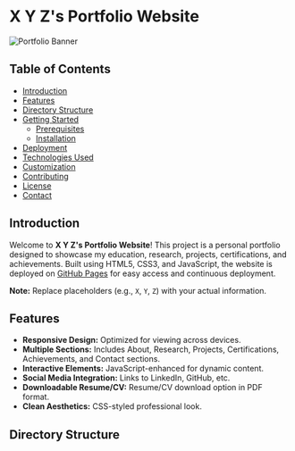 # X Y Z's Portfolio Website

![Portfolio Banner](images/placeholder.png)

## Table of Contents

- [Introduction](#introduction)
- [Features](#features)
- [Directory Structure](#directory-structure)
- [Getting Started](#getting-started)
  - [Prerequisites](#prerequisites)
  - [Installation](#installation)
- [Deployment](#deployment)
- [Technologies Used](#technologies-used)
- [Customization](#customization)
- [Contributing](#contributing)
- [License](#license)
- [Contact](#contact)

## Introduction

Welcome to **X Y Z's Portfolio Website**! This project is a personal portfolio designed to showcase my education, research, projects, certifications, and achievements. Built using HTML5, CSS3, and JavaScript, the website is deployed on [GitHub Pages](https://pages.github.com/) for easy access and continuous deployment.

**Note:** Replace placeholders (e.g., `X`, `Y`, `Z`) with your actual information.

## Features

- **Responsive Design:** Optimized for viewing across devices.
- **Multiple Sections:** Includes About, Research, Projects, Certifications, Achievements, and Contact sections.
- **Interactive Elements:** JavaScript-enhanced for dynamic content.
- **Social Media Integration:** Links to LinkedIn, GitHub, etc.
- **Downloadable Resume/CV:** Resume/CV download option in PDF format.
- **Clean Aesthetics:** CSS-styled professional look.

## Directory Structure

